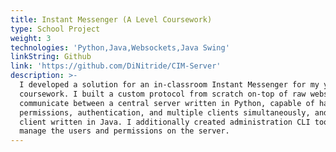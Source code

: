 ```yaml
---
title: Instant Messenger (A Level Coursework)
type: School Project
weight: 3
technologies: 'Python,Java,Websockets,Java Swing'
linkString: Github
link: 'https://github.com/DiNitride/CIM-Server'
description: >-
  I developed a solution for an in-classroom Instant Messenger for my year 13
  coursework. I built a custom protocol from scratch on-top of raw websockets to
  communicate between a central server written in Python, capable of handling
  permissions, authentication, and multiple clients simultaneously, and a GUI
  client written in Java. I additionally created administration CLI tools to
  manage the users and permissions on the server.
---
```


